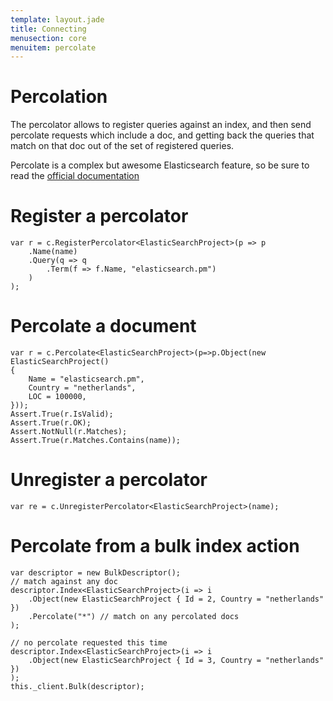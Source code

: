 ```yaml
---
template: layout.jade
title: Connecting
menusection: core
menuitem: percolate
---
```



# Percolation
The percolator allows to register queries against an index, and then send percolate requests which include a doc, and getting back the queries that match on that doc out of the set of registered queries. 

Percolate is a complex but awesome Elasticsearch feature, so be sure to read the [official documentation](http://www.elasticsearch.org/guide/reference/api/percolate/)

# Register a percolator

	var r = c.RegisterPercolator<ElasticSearchProject>(p => p
		.Name(name)
		.Query(q => q
			.Term(f => f.Name, "elasticsearch.pm")
		)
	);

# Percolate a document

	var r = c.Percolate<ElasticSearchProject>(p=>p.Object(new ElasticSearchProject()
	{
		Name = "elasticsearch.pm",
		Country = "netherlands",
		LOC = 100000,
	}));
	Assert.True(r.IsValid);
	Assert.True(r.OK);
	Assert.NotNull(r.Matches);
	Assert.True(r.Matches.Contains(name));

# Unregister a percolator

	var re = c.UnregisterPercolator<ElasticSearchProject>(name);

# Percolate from a bulk index action

	var descriptor = new BulkDescriptor();
	// match against any doc
	descriptor.Index<ElasticSearchProject>(i => i
		.Object(new ElasticSearchProject { Id = 2, Country = "netherlands" })
		.Percolate("*") // match on any percolated docs
	);

	// no percolate requested this time
	descriptor.Index<ElasticSearchProject>(i => i
		.Object(new ElasticSearchProject { Id = 3, Country = "netherlands" })
	);
	this._client.Bulk(descriptor);

